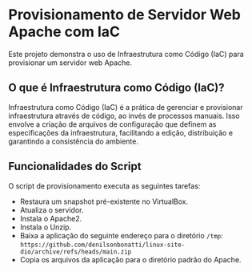 # Provisionamento de Servidor Web Apache com IaC

Este projeto demonstra o uso de Infraestrutura como Código (IaC) para provisionar um servidor web Apache.

## O que é Infraestrutura como Código (IaC)?

Infraestrutura como Código (IaC) é a prática de gerenciar e provisionar infraestrutura através de código, ao invés de processos manuais. Isso envolve a criação de arquivos de configuração que definem as especificações da infraestrutura, facilitando a edição, distribuição e garantindo a consistência do ambiente.

## Funcionalidades do Script

O script de provisionamento executa as seguintes tarefas:

* Restaura um snapshot pré-existente no VirtualBox.
* Atualiza o servidor.
* Instala o Apache2.
* Instala o Unzip.
* Baixa a aplicação do seguinte endereço para o diretório `/tmp`:  `https://github.com/denilsonbonatti/linux-site-dio/archive/refs/heads/main.zip`
* Copia os arquivos da aplicação para o diretório padrão do Apache.
